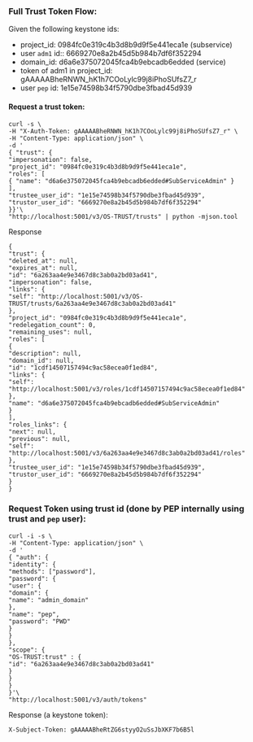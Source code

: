 ### Full Trust Token Flow:

Given the following keystone ids:

- project_id: 0984fc0e319c4b3d8b9d9f5e441eca1e (subservice)
- user `adm1` id:: 6669270e8a2b45d5b984b7df6f352294
- domain_id: d6a6e375072045fca4b9ebcadb6edded (service)
- token of adm1 in project_id: gAAAAABheRNWN_hK1h7COoLylc99j8iPhoSUfsZ7_r
- user `pep` id: 1e15e74598b34f5790dbe3fbad45d939

#### Request a trust token:

```
curl -s \
-H "X-Auth-Token: gAAAAABheRNWN_hK1h7COoLylc99j8iPhoSUfsZ7_r" \
-H "Content-Type: application/json" \
-d '
{ "trust": {
"impersonation": false,
"project_id": "0984fc0e319c4b3d8b9d9f5e441eca1e",
"roles": [
{ "name": "d6a6e375072045fca4b9ebcadb6edded#SubServiceAdmin" }
],
"trustee_user_id": "1e15e74598b34f5790dbe3fbad45d939",
"trustor_user_id": "6669270e8a2b45d5b984b7df6f352294"
}}'\
"http://localhost:5001/v3/OS-TRUST/trusts" | python -mjson.tool
```

Response
```
{
"trust": {
"deleted_at": null,
"expires_at": null,
"id": "6a263aa4e9e3467d8c3ab0a2bd03ad41",
"impersonation": false,
"links": {
"self": "http://localhost:5001/v3/OS-TRUST/trusts/6a263aa4e9e3467d8c3ab0a2bd03ad41"
},
"project_id": "0984fc0e319c4b3d8b9d9f5e441eca1e",
"redelegation_count": 0,
"remaining_uses": null,
"roles": [
{
"description": null,
"domain_id": null,
"id": "1cdf14507157494c9ac58ecea0f1ed84",
"links": {
"self": "http://localhost:5001/v3/roles/1cdf14507157494c9ac58ecea0f1ed84"
},
"name": "d6a6e375072045fca4b9ebcadb6edded#SubServiceAdmin"
}
],
"roles_links": {
"next": null,
"previous": null,
"self": "http://localhost:5001/v3/6a263aa4e9e3467d8c3ab0a2bd03ad41/roles"
},
"trustee_user_id": "1e15e74598b34f5790dbe3fbad45d939",
"trustor_user_id": "6669270e8a2b45d5b984b7df6f352294"
}
}
```


### Request Token using trust id (done by PEP internally using trust and `pep` user):

```
curl -i -s \
-H "Content-Type: application/json" \
-d '
{ "auth": {
"identity": {
"methods": ["password"],
"password": {
"user": {
"domain": {
"name": "admin_domain"
},
"name": "pep",
"password": "PWD"
}
}
},
"scope": {
"OS-TRUST:trust" : {
"id": "6a263aa4e9e3467d8c3ab0a2bd03ad41"
}
}
}
}'\
"http://localhost:5001/v3/auth/tokens"
```

Response (a keystone token):
```
X-Subject-Token: gAAAAABheRtZG6styyO2uSsJbXKF7b6B5l
```
